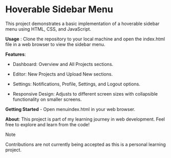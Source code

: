 # Hoverable Sidebar Menu

This project demonstrates a basic implementation of a hoverable sidebar menu using HTML, CSS, and JavaScript.

**Usage** : Clone the repository to your local machine and open the index.html file in a web browser to view the sidebar menu.

**Features**:

- Dashboard: Overview and All Projects sections.

* Editor: New Projects and Upload New sections.

+ Settings: Notifications, Profile, Settings, and Logout options.

- Responsive Design: Adjusts to different screen sizes with collapsible functionality on smaller screens.


**Getting Started** - 
Open menuindex.html in your web browser.


**About**:
This project is part of my learning journey in web development. Feel free to explore and learn from the code!

> [!NOTE]
> Contributions are not currently being accepted as this is a personal learning project.
